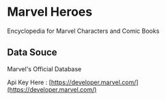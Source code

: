 # Marvel Heroes

Encyclopedia for Marvel Characters and Comic Books

## Data Souce 

Marvel's Official Database

Api Key Here : [https://developer.marvel.com/](https://developer.marvel.com/)
